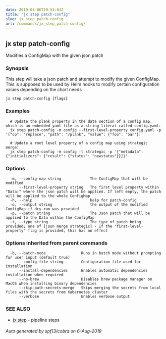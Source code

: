 ```yaml
---
date: 2019-08-06T19:53:04Z
title: "jx step patch-config"
slug: jx_step_patch-config
url: /commands/jx_step_patch-config/
---
```

## jx step patch-config

Modifies a ConfigMap with the given json patch

### Synopsis

This step will take a json patch and attempt to modify the given ConfigMap. This is supposed to be used by Helm hooks to modify certain configuration values depending on the chart needs

```
jx step patch-config [flags]
```

### Examples

```
  # Update the plank property in the data section of a config map, which is an embedded yaml file as a string literal called config.yaml:
  jx step patch-config -m config --first-level-property config.yaml -p '["op": "replace", "path": "/plank", "value": {"foo": "bar"}]'
  
  # Update a root level property of a config map using strategic merge:
  jx step patch-config -m config -t strategic -p '{"metadata": {"initializers": {"result": {"status": "newstatus"}}}}'
```

### Options

```
  -m, --config-map string             The ConfigMap that will be modified
      --first-level-property string   The first level property within "Data:" where the json patch will be applied. If left empty, the patch will be applied to the whole ConfigMap
  -h, --help                          help for patch-config
  -o, --output string                 the output of the modified ConfigMap if dry-run was provided
  -p, --patch string                  The Json patch that will be applied to the Data within the ConfigMap
  -t, --type string                   The type of patch being provided; one of [json merge strategic] - If the "first-level-property" flag is provided, this has no effect
```

### Options inherited from parent commands

```
  -b, --batch-mode                Runs in batch mode without prompting for user input (default true)
      --config-file string        Configuration file used for installation
      --install-dependencies      Enables automatic dependencies installation when required
      --no-brew                   Disables brew package manager on MacOS when installing binary dependencies
      --skip-auth-secrets-merge   Skips merging the secrets from local files with the secrets from Kubernetes cluster
      --verbose                   Enables verbose output
```

### SEE ALSO

* [jx step](/commands/jx_step/)	 - pipeline steps

###### Auto generated by spf13/cobra on 6-Aug-2019
